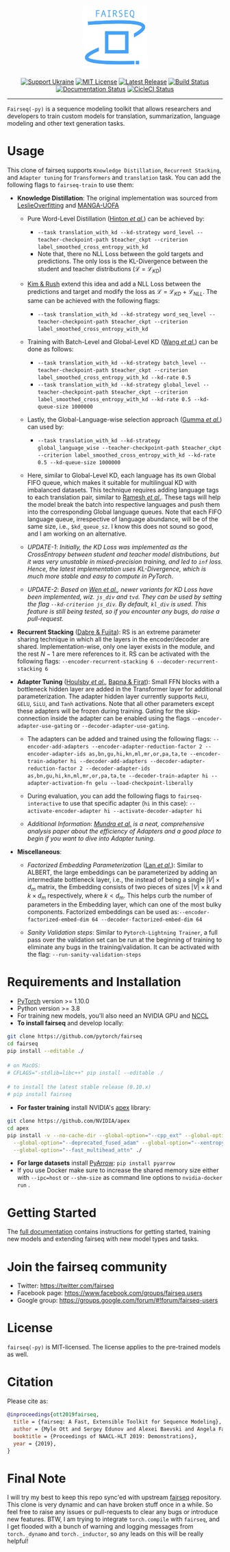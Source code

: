 <p align="center">
  <img src="docs/fairseq_logo.png" width="150">
  <br />
  <br />
  <a href="https://opensource.fb.com/support-ukraine"><img alt="Support Ukraine" src="https://img.shields.io/badge/Support-Ukraine-FFD500?style=flat&labelColor=005BBB" /></a>
  <a href="https://github.com/pytorch/fairseq/blob/main/LICENSE"><img alt="MIT License" src="https://img.shields.io/badge/license-MIT-blue.svg" /></a>
  <a href="https://github.com/pytorch/fairseq/releases"><img alt="Latest Release" src="https://img.shields.io/github/release/pytorch/fairseq.svg" /></a>
  <a href="https://github.com/pytorch/fairseq/actions?query=workflow:build"><img alt="Build Status" src="https://github.com/pytorch/fairseq/workflows/build/badge.svg" /></a>
  <a href="https://fairseq.readthedocs.io/en/latest/?badge=latest"><img alt="Documentation Status" src="https://readthedocs.org/projects/fairseq/badge/?version=latest" /></a>
  <a href="https://app.circleci.com/pipelines/github/facebookresearch/fairseq/"><img alt="CicleCI Status" src="https://circleci.com/gh/facebookresearch/fairseq.svg?style=shield" /></a>
</p>

--------------------------------------------------------------------------------

`Fairseq(-py)` is a sequence modeling toolkit that allows researchers and
developers to train custom models for translation, summarization, language
modeling and other text generation tasks.


# Usage
This clone of fairseq supports ```Knowledge Distillation```, ```Recurrent Stacking```, and ```Adapter tuning``` for ```Transformers``` and ```translation``` task. You can add the following flags to ```fairseq-train``` to use them:

- **Knowledge Distillation**: The original implementation was sourced from [LeslieOverfitting](https://github.com/LeslieOverfitting/selective_distillation) and [MANGA-UOFA](https://github.com/MANGA-UOFA/fdistill)

  - Pure Word-Level Distillation ([Hinton _et al_.](https://arxiv.org/abs/1503.02531)) can be achieved by: 
    - `--task translation_with_kd --kd-strategy word_level --teacher-checkpoint-path $teacher_ckpt --criterion label_smoothed_cross_entropy_with_kd `
    - Note that, there no NLL Loss between the gold targets and predictions. The only loss is the KL-Divergence between the student and teacher distributions ($`\mathcal{L}`$ = $`\mathcal{L}_{KD}`$)

  - [Kim & Rush](https://aclanthology.org/D16-1139) extend this idea and add a NLL Loss between the predictions and target and modify the loss as $`\mathcal{L}`$ = $`\mathcal{L}_{KD}`$ + $`\mathcal{L}_{NLL}`$. The same can be achieved with the following flags:
    - `--task translation_with_kd --kd-strategy word_seq_level --teacher-checkpoint-path $teacher_ckpt --criterion label_smoothed_cross_entropy_with_kd `

  - Training with Batch-Level and Global-Level KD ([Wang _et al_.](https://aclanthology.org/2021.acl-long.504)) can be done as follows:
    - `--task translation_with_kd --kd-strategy batch_level --teacher-checkpoint-path $teacher_ckpt --criterion label_smoothed_cross_entropy_with_kd --kd-rate 0.5`
    - `--task translation_with_kd --kd-strategy global_level --teacher-checkpoint-path $teacher_ckpt --criterion label_smoothed_cross_entropy_with_kd --kd-rate 0.5 --kd-queue-size 1000000`

  - Lastly, the Global-Language-wise selection approach ([Gumma _et al_.](https://arxiv.org/abs/2304.09388)) can used by:
    - `--task translation_with_kd --kd-strategy global_language_wise --teacher-checkpoint-path $teacher_ckpt --criterion label_smoothed_cross_entropy_with_kd --kd-rate 0.5 --kd-queue-size 1000000`

  - Here, similar to Global-Level KD, each language has its own Global FIFO queue, which makes it suitable for multilingual KD with imbalanced datasets. This technique requires adding language tags to each     translation pair, similar to [Ramesh _et al_.](https://aclanthology.org/2022.tacl-1.9/). These tags will help the model break the batch into respective languages and push them into the corresponding        Global language queues. Note that each FIFO language queue, irrespective of language abundance, will be of the same size, i.e., ```$kd_queue_sz```. I know this does not sound so good, and I am working      on an alternative.

  - *UPDATE-1*: _Initially, the KD Loss was implemented as the CrossEntropy between student and teacher model distributions, but it was very unustable in mixed-precision training, and led to `inf` loss. Hence, the latest implementation uses KL-Divergence, which is much more stable and easy to compute in PyTorch_.
  - *UPDATE-2*: _Based on [Wen _et al_.](https://aclanthology.org/2023.acl-long.605.pdf), newer variants for KD Loss have been implemented, wiz. `js_div` and `tvd`. They can be used by setting the flag `--kd-criterion js_div`. By default, `kl_div` is used. This feature is still being tested, so if you encounter any bugs, do raise a pull-request._


- **Recurrent Stacking** ([Dabre & Fujita](https://ojs.aaai.org/index.php/AAAI/article/view/4590)): RS is an extreme parameter sharing technique in which all the layers in the encoder/decoder are shared. Implementation-wise, only one layer exists in the module, and the rest $N-1$ are mere references to it. RS can be activated with the following flags: `--encoder-recurrent-stacking 6 --decoder-recurrent-stacking 6`

- **Adapter Tuning** ([Houlsby _et al_.](http://proceedings.mlr.press/v97/houlsby19a/houlsby19a.pdf), [Bapna & Firat](https://aclanthology.org/D19-1165/)): Small FFN blocks with a bottleneck hidden layer are added in the Transformer layer for additional parameterization. The adapter hidden layer currently supports `ReLU`, `GELU`, `SiLU`, and `Tanh` activations. Note that all other parameters except these adapters will be frozen during training. Gating for the skip-connection inside the adapter can be enabled using the flags ```--encoder-adapter-use-gating``` or ```--decoder-adapter-use-gating```. 

  - The adapters can be added and trained using the following flags: `--encoder-add-adapters --encoder-adapter-reduction-factor 2 --encoder-adapter-ids as,bn,gu,hi,kn,ml,mr,or,pa,ta,te --encoder-train-adapter hi --decoder-add-adapters --decoder-adapter-reduction-factor 2 --decoder-adapter-ids as,bn,gu,hi,kn,ml,mr,or,pa,ta,te --decoder-train-adapter hi --adapter-activation-fn gelu --load-checkpoint-liberally`
  - During evaluation, you can add the following flags to `fairseq-interactive`  to use that specific adapter (`hi` in this case): `--activate-encoder-adapter hi --activate-decoder-adapter hi`

  - *Additional Information*: _[Mundra _et al_.](https://arxiv.org/pdf/2305.07491.pdf) is a neat, comprehensive analysis paper about the efficiency of Adapters and a good place to begin if you want to dive into Adapter tuning_.


- **Miscellaneous**:
  - _Factorized Embedding Parameterization_ ([Lan _et al_.](https://iclr.cc/virtual_2020/poster_H1eA7AEtvS.html)): Similar to ALBERT, the large embeddings can be parameterized by adding an intermediate bottleneck layer, i.e., the instead of being a single $|V| \times d_m$ matrix, the Embedding consists of two pieces of sizes $|V| \times k$ and $k \times d_m$ respectively, where $k < d_m$. This helps curb the number of parameters in the Embedding layer, which can one of the most bulky components. Factorized embeddings can be used as:`--encoder-factorized-embed-dim 64 --decoder-factorized-embed-dim 64`

  - _Sanity Validation steps_: Similar to `Pytorch-Lightning Trainer`, a full pass over the validation set can be run at the beginning of training to eliminate any bugs in the training/validation. It can be activated with the flag: `--run-sanity-validation-steps`


# Requirements and Installation

* [PyTorch](http://pytorch.org/) version >= 1.10.0
* Python version >= 3.8
* For training new models, you'll also need an NVIDIA GPU and [NCCL](https://github.com/NVIDIA/nccl)
* **To install fairseq** and develop locally:

``` bash
git clone https://github.com/pytorch/fairseq
cd fairseq
pip install --editable ./

# on MacOS:
# CFLAGS="-stdlib=libc++" pip install --editable ./

# to install the latest stable release (0.10.x)
# pip install fairseq
```

* **For faster training** install NVIDIA's [apex](https://github.com/NVIDIA/apex) library:

``` bash
git clone https://github.com/NVIDIA/apex
cd apex
pip install -v --no-cache-dir --global-option="--cpp_ext" --global-option="--cuda_ext" \
  --global-option="--deprecated_fused_adam" --global-option="--xentropy" \
  --global-option="--fast_multihead_attn" ./
```

* **For large datasets** install [PyArrow](https://arrow.apache.org/docs/python/install.html#using-pip): `pip install pyarrow`
* If you use Docker make sure to increase the shared memory size either with `--ipc=host` or `--shm-size`
 as command line options to `nvidia-docker run` .

# Getting Started

The [full documentation](https://fairseq.readthedocs.io/) contains instructions
for getting started, training new models and extending fairseq with new model
types and tasks.

# Join the fairseq community

* Twitter: https://twitter.com/fairseq
* Facebook page: https://www.facebook.com/groups/fairseq.users
* Google group: https://groups.google.com/forum/#!forum/fairseq-users

# License

`fairseq(-py)` is MIT-licensed.
The license applies to the pre-trained models as well.

# Citation

Please cite as:

``` bibtex
@inproceedings{ott2019fairseq,
  title = {fairseq: A Fast, Extensible Toolkit for Sequence Modeling},
  author = {Myle Ott and Sergey Edunov and Alexei Baevski and Angela Fan and Sam Gross and Nathan Ng and David Grangier and Michael Auli},
  booktitle = {Proceedings of NAACL-HLT 2019: Demonstrations},
  year = {2019},
}
```

# Final Note

I will try my best to keep this repo sync'ed with upstream [fairseq](https://github.com/facebookresearch/fairseq) repository. This clone is very dynamic and can have broken stuff once in a while. So feel free to raise any issues or pull-requests to clear any bugs or introduce new features. BTW, I am trying to integrate ```torch.compile``` with ```fairseq```, and I get flooded with a bunch of warning and logging messages from ```torch._dynamo``` and ```torch._inductor```, so any leads on this will be really helpful!

